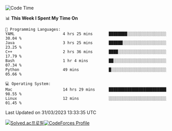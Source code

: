 
<!--START_SECTION:waka-->
![Code Time](http://img.shields.io/badge/Code%20Time-2%2C645%20hrs%2043%20mins-blue)

📊 **This Week I Spent My Time On** 

```text
💬 Programming Languages: 
YAML                     4 hrs 25 mins       ████████░░░░░░░░░░░░░░░░░   30.04 % 
Java                     3 hrs 25 mins       ██████░░░░░░░░░░░░░░░░░░░   23.25 % 
C++                      2 hrs 36 mins       ████░░░░░░░░░░░░░░░░░░░░░   17.79 % 
Bash                     1 hr 4 mins         ██░░░░░░░░░░░░░░░░░░░░░░░   07.34 % 
Python                   49 mins             █░░░░░░░░░░░░░░░░░░░░░░░░   05.66 % 

💻 Operating System: 
Mac                      14 hrs 29 mins      █████████████████████████   98.55 % 
Linux                    12 mins             ░░░░░░░░░░░░░░░░░░░░░░░░░   01.45 % 
```


 Last Updated on 31/03/2023 13:33:35 UTC
<!--END_SECTION:waka-->
[![Solved.ac프로필](http://mazassumnida.wtf/api/generate_badge?boj=hckim96)](https://solved.ac/hckim96)[![CodeForces Profile](https://cf.leed.at?id=hckim96)](https://codeforces.com/profile/hckim96)
